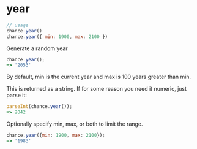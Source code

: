 # year

```js
// usage
chance.year()
chance.year({ min: 1900, max: 2100 })
```

Generate a random year

```js
chance.year();
=> '2053'
```

By default, min is the current year and max is 100 years greater than min.

This is returned as a string. If for some reason you need it numeric, just
parse it:

```js
parseInt(chance.year());
=> 2042
```

Optionally specify min, max, or both to limit the range.

```js
chance.year({min: 1900, max: 2100});
=> '1983'
```
